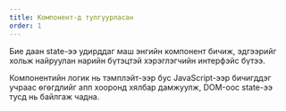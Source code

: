 ```yaml
---
title: Компонент-д тулгуурласан
order: 1
---
```


Бие даан state-ээ удирддаг маш энгийн компонент бичиж, эдгээрийг хольж найруулан нарийн бүтэцтэй хэрэглэгчийн интерфэйс бүтээ.

Компонентийн логик нь тэмплэйт-ээр бус JavaScript-ээр бичигддэг учраас ѳгѳгдлийг апп хооронд хялбар дамжуулж, DOM-оос state-ээ тусд нь байлгаж чадна.
